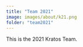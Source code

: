 ```yaml
---
title: "Team 2021"
image: images/about/k21.png
folder: "team2021"
---
```

This is the 2021 Kratos Team.

